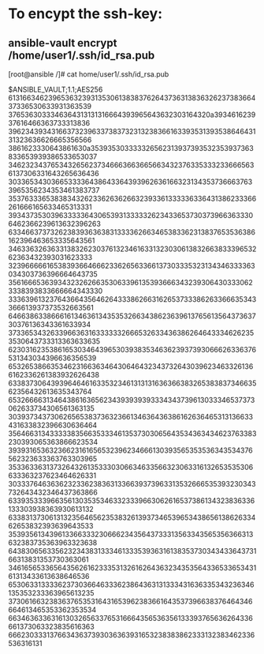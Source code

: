 # To encypt the ssh-key:
## ansible-vault encrypt /home/user1/.ssh/id_rsa.pub

[root@ansible /]# cat home/user1/.ssh/id_rsa.pub

$ANSIBLE_VAULT;1.1;AES256
61316634623965363239313530613838376264373631383632623738366437336530633931363539
3765363033346364313131316664393965643632303164320a393461623937616466363733313836
39623439343166373239633738373231323836616339353139353864643131323636626665356566
3861623330643861630a353935303333326562313937393532353937363833653939386533653037
34623234376534326562373466636636656634323763353332336665636137306331643265636436
30336534303665333364386433643939626361663231343537366637633965356234353461383737
35376333653838343262336263626632393361333336336431386233366261666165633465313331
39343735303963333364306539313333326234336537303739663633306462366239613632396263
63346637373262383936363831333362663465383362313837653536386162396463653335643561
34633632636331383262303761323461633132303061383266383339653262363432393031623333
32396666616538393664666233626563366137303335323134346333363034303736396664643735
35616665363934323262663530633961353936663432393064303330623338393833666664343330
33363961323764366435646264333862663162653733386263366635343366613937373532663561
64663863386661613463613435353266343862363961376561356437363730376136343361633934
37336534326339663631633333326665326334363862646433346262353530643733313363633635
62303162353861653034643965303938353463623937393066626336376531343034396636356539
65326538663534623166363464306464323437326430396234633261366162336261383932626438
63383730643939646461633532346131313163636638326538383734663562356432613635343764
65326666313464386163656234393939393334343739613033346537373062633734306561363135
30393734373062656538373632366134636436386162636465313136633431633832396630636464
35646631343333383566353334613537303065643534363434623763383230393065363866623534
39393165363236623161656532396234666130393565353536343534376562323633363763303965
35336336313732643261353330306634633566323063316132653535306633363237623464626331
30333764636362323362383631336639373963313532666535393230343732643432346437363866
63393533396635613035353463323339663062616537386134323836336133303938363930613132
63383137306131323564656235383261393734653965343865613862633462653832393639643533
35393561343961336633323066623435643733313563343565356366313632383735363963323638
64383065633562323438313334613335393631613835373034343364373166313831353730363061
34616565336564356261623335313261626436323435356433653365343161313433613638646536
65306331333362373036646333623864363131333431636335343236346135353233363965613235
37306166323836376535316431653962383661643537396638376464346664613465353362353534
66346363363161303265633765316664356536356133393765636264336661373063323835616363
66623033313766343637393036363931653238383862333132383462336536316131
